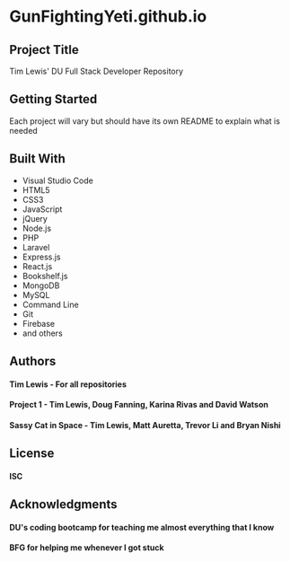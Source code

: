 # GunFightingYeti.github.io

## Project Title
Tim Lewis' DU Full Stack Developer Repository

## Getting Started
Each project will vary but should have its own README to explain what is needed

## Built With
* Visual Studio Code
* HTML5
* CSS3
* JavaScript
* jQuery
* Node.js
* PHP
* Laravel
* Express.js
* React.js
* Bookshelf.js
* MongoDB
* MySQL
* Command Line
* Git
* Firebase
* and others

## Authors
#### Tim Lewis - For all repositories
#### Project 1 - Tim Lewis, Doug Fanning, Karina Rivas and David Watson
#### Sassy Cat in Space - Tim Lewis, Matt Auretta, Trevor Li and Bryan Nishi

## License
#### ISC

## Acknowledgments
#### DU's coding bootcamp for teaching me almost everything that I know
#### BFG for helping me whenever I got stuck
